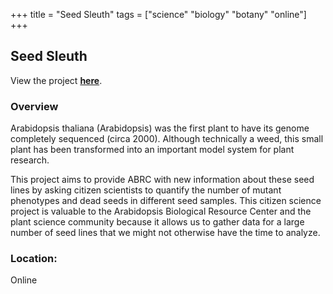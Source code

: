 +++
title = "Seed Sleuth"
tags = ["science" "biology" "botany" "online"]
+++

## Seed Sleuth

View the project [**here**](https://www.zooniverse.org/projects/lindsayburns28/seed-sleuth).

### Overview

Arabidopsis thaliana (Arabidopsis) was the first plant to have its genome completely sequenced (circa 2000). Although technically a weed, this small plant has been transformed into an important model system for plant research.

This project aims to provide ABRC with new information about these seed lines by asking citizen scientists to quantify the number of mutant phenotypes and dead seeds in different seed samples. This citizen science project is valuable to the Arabidopsis Biological Resource Center and the plant science community because it allows us to gather data for a large number of seed lines that we might not otherwise have the time to analyze.

### Location:
Online
